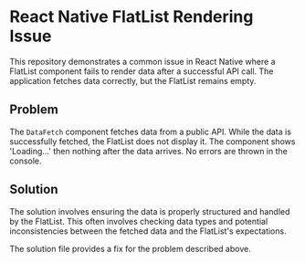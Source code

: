 # React Native FlatList Rendering Issue

This repository demonstrates a common issue in React Native where a FlatList component fails to render data after a successful API call.  The application fetches data correctly, but the FlatList remains empty.

## Problem

The `DataFetch` component fetches data from a public API. While the data is successfully fetched, the FlatList does not display it.  The component shows 'Loading...' then nothing after the data arrives. No errors are thrown in the console.

## Solution

The solution involves ensuring the data is properly structured and handled by the FlatList.  This often involves checking data types and potential inconsistencies between the fetched data and the FlatList's expectations.

The solution file provides a fix for the problem described above.